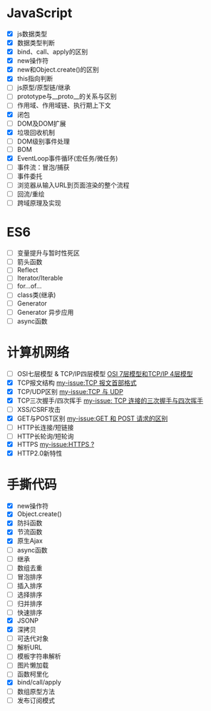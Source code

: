 # JavaScript
- [x] js数据类型
- [x] 数据类型判断
- [x] bind、call、apply的区别
- [x] new操作符
- [x] new和Object.create()的区别
- [x] this指向判断
- [ ] js原型/原型链/继承
- [ ] prototype与__proto__的关系与区别
- [ ] 作用域、作用域链、执行期上下文
- [x] 闭包
- [ ] DOM及DOM扩展
- [x] 垃圾回收机制
- [ ] DOM级别事件处理
- [ ] BOM
- [x] EventLoop事件循环(宏任务/微任务)
- [ ] 事件流：冒泡/捕获
- [ ] 事件委托
- [ ] 浏览器从输入URL到页面渲染的整个流程
- [ ] 回流/重绘
- [ ] 跨域原理及实现

# ES6
- [ ] 变量提升与暂时性死区
- [ ] 箭头函数
- [ ] Reflect
- [ ] Iterator/Iterable
- [ ] for...of...
- [ ] class类(继承)
- [ ] Generator
- [ ] Generator 异步应用
- [ ] async函数

# 计算机网络
- [ ] OSI七层模型 & TCP/IP四层模型
[OSI 7层模型和TCP/IP 4层模型](https://zhuanlan.zhihu.com/p/32059190)
- [x] TCP报文结构
[my-issue:TCP 报文首部格式](https://github.com/jtwang7/Internet-Note/issues/10)
- [x] TCP/UDP区别
[my-issue:TCP 与 UDP](https://github.com/jtwang7/Internet-Note/issues/5#issue-1005372215)
- [x] TCP三次握手/四次挥手
[my-issue: TCP 连接的三次握手与四次挥手](https://github.com/jtwang7/Internet-Note/issues/6)
- [ ] XSS/CSRF攻击
- [x] GET与POST区别
[my-issue:GET 和 POST 请求的区别](https://github.com/jtwang7/Internet-Note/issues/9)
- [ ] HTTP长连接/短链接
- [ ] HTTP长轮询/短轮询
- [x] HTTPS
[my-issue:HTTPS ?](https://github.com/jtwang7/Internet-Note/issues/13)
- [x] HTTP2.0新特性

# 手撕代码
- [x] new操作符
- [x] Object.create()
- [x] 防抖函数
- [x] 节流函数
- [x] 原生Ajax
- [ ] async函数
- [ ] 继承
- [ ] 数组去重
- [ ] 冒泡排序
- [ ] 插入排序
- [ ] 选择排序
- [ ] 归并排序
- [ ] 快速排序
- [x] JSONP
- [x] 深拷贝
- [ ] 可迭代对象
- [ ] 解析URL
- [ ] 模板字符串解析
- [ ] 图片懒加载
- [ ] 函数柯里化
- [x] bind/call/apply
- [ ] 数组原型方法
- [ ] 发布订阅模式